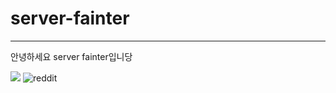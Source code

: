 # server-fainter

---

안녕하세요 server fainter입니당


<a href="버튼을 눌렀을 때 이동할 링크" target="_blank"><img src="https://img.shields.io/badge/뱃지레이블-배경색?style=뱃지모양&logo=로고&logoColor=로고색상"/></a>
![reddit](https://github.com/user-attachments/assets/c08d2df0-c8a0-4e95-9993-a7ef02d9f415)
